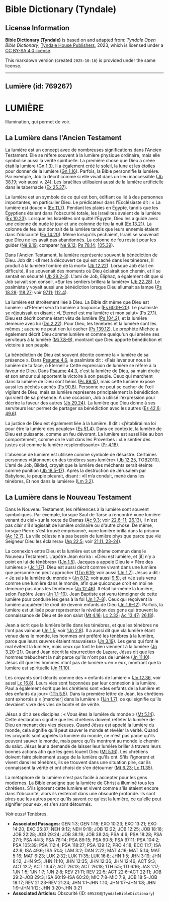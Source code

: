 # Bible Dictionary (Tyndale)

## License Information

**Bible Dictionary (Tyndale)** is based on and adapted from: _Tyndale Open Bible Dictionary_, [Tyndale House Publishers](https://tyndaleopenresources.com/), 2023, which is licensed under a [CC BY-SA 4.0 license](https://creativecommons.org/licenses/by-sa/4.0/legalcode.en).

This markdown version (created `2025-10-16`) is provided under the same license.



--------------------------------

## Lumière (id: 769267)

LUMIÈRE
=======

Illumination, qui permet de voir.

La Lumière dans l'Ancien Testament
----------------------------------

La lumière est un concept avec de nombreuses significations dans l'Ancien Testament. Elle se réfère souvent à la lumière physique ordinaire, mais elle symbolise aussi la vérité spirituelle. La première chose que Dieu a créée était la lumière ([Gn 1\.3](https://ref.ly/Gen1:3)). Il a également créé le soleil, la lune et les étoiles pour donner de la lumière ([Gn 1\.16](https://ref.ly/Gen1:16)). Parfois, la Bible personnifie la lumière. Par exemple, Job la décrit comme si elle vivait dans un lieu inaccessible ([Jb 38\.19](https://ref.ly/Job38:19); voir aussi v. [24](https://ref.ly/Job38:24)). Les Israélites utilisaient aussi de la lumière artificielle dans le tabernacle ([Ex 25\.37](https://ref.ly/Exod25:37)).

La lumière est un symbole de ce qui est bon, édifiant ou lié à des personnes importantes, en particulier Dieu. Le prédicateur dans l'Ecclésiaste dit : « La lumière est douce » ([Ec 11\.7](https://ref.ly/Eccl11:7)). Pendant les plaies en Égypte, tandis que les Égyptiens étaient dans l'obscurité totale, les Israélites avaient de la lumière ([Ex 10\.23](https://ref.ly/Exod10:23)). Lorsque les Israélites ont quitté l'Égypte, Dieu les a guidé avec une colonne de nuée le jour et une colonne de feu la nuit ([Ex 13\.21](https://ref.ly/Exod13:21)). La colonne de feu leur donnait de la lumière tandis que leurs ennemis étaient dans l'obscurité ([Ex 14\.20](https://ref.ly/Exod14:20)). Même lorsqu'ils péchaient, Israël se souvenait que Dieu ne les avait pas abandonnés. La colonne de feu restait pour les guider ([Né 9\.19](https://ref.ly/Neh9:19); comparer [Né 9\.12](https://ref.ly/Neh9:12); [Ps 78\.14](https://ref.ly/Ps78:14); [105\.39](https://ref.ly/Ps105:39)).

Dans l'Ancien Testament, la lumière représente souvent la bénédiction de Dieu. Job dit : «Il met à découvert ce qui est caché dans les ténèbres, Il produit à la lumière l’ombre de la mort» ([Jb 12\.22](https://ref.ly/Job12:22)). Lorsque Job était en difficulté, il se souvenait des moments où Dieu éclairait son chemin, et il se sentait en sécurité ([Jb 29\.2–3](https://ref.ly/Job29:2-Job29:3)). L'ami de Job, Éliphaz, a également dit que si Job suivait son conseil, «Sur tes sentiers brillera la lumière» ([Jb 22\.28](https://ref.ly/Job22:28)). Le psalmiste y voyait aussi une bénédiction lorsque Dieu allumait sa lampe ([Ps 18\.28](https://ref.ly/Ps18:28); [118\.27](https://ref.ly/Ps118:27); voir [97\.11](https://ref.ly/Ps97:11); [112\.4](https://ref.ly/Ps112:4)).

La lumière est étroitement liée à Dieu. La Bible dit même que Dieu est lumière : «l’Éternel sera ta lumière à toujours» ([Es 60\.19–20](https://ref.ly/Isa60:19-Isa60:20)). Le psalmiste se réjouissait en disant : «L’Éternel est ma lumière et mon salut» ([Ps 27\.1](https://ref.ly/Ps27:1)). Dieu est décrit comme étant vêtu de lumière ([Ps 104\.2](https://ref.ly/Ps104:2)), et la lumière demeure avec lui ([Dn 2\.22](https://ref.ly/Dan2:22)). Pour Dieu, les ténèbres et la lumière sont les mêmes ; aucune ne peut rien lui cacher ([Ps 139\.12](https://ref.ly/Ps139:12)). Le prophète Michée a également décrit Dieu comme lumière et comme quelqu'un qui amène ses serviteurs à la lumière ([Mi 7\.8–9](https://ref.ly/Mic7:8-Mic7:9)), montrant que Dieu apporte bénédiction et victoire à son peuple.

La bénédiction de Dieu est souvent décrite comme la « lumière de sa présence ». Dans [Psaume 4\.6](https://ref.ly/Ps4:6), le psalmiste dit : «Fais lever sur nous la lumière de ta face, ô Éternel! » Cette expression de lumière se réfère à la faveur de Dieu. Dans [Psaume 44\.3](https://ref.ly/Ps44:3), c'est la lumière de Dieu, sa main droite et son amour qui apportent la victoire à son peuple. Ceux qui marchent dans la lumière de Dieu sont bénis ([Ps 89\.15](https://ref.ly/Ps89:15)), mais cette lumière expose aussi les péchés cachés ([Ps 90\.8](https://ref.ly/Ps90:8)). Personne ne peut se cacher de l'œil vigilant de Dieu, mais sa lumière représente principalement la bénédiction qui vient de sa présence. À une occasion, Job a utilisé l'expression pour décrire la faveur des autres ([Jb 29\.24](https://ref.ly/Job29:24)). La lumière que Dieu donne à ses serviteurs leur permet de partager sa bénédiction avec les autres ([Es 42\.6](https://ref.ly/Isa42:6); [49\.6](https://ref.ly/Isa49:6)).

La justice de Dieu est également liée à la lumière. Il dit : «j’établirai ma loi pour être la lumière des peuples» ([Es 51\.4](https://ref.ly/Isa51:4)). Dans ce contexte, la lumière de Dieu est puissante, comme un feu dévorant. La lumière est aussi liée au bon comportement, comme on le voit dans les Proverbes : «Le sentier des justes est comme la lumière resplendissante» ([Pr 4\.18](https://ref.ly/Prov4:18)).

L'absence de lumière est utilisée comme symbole de désastre. Certaines personnes «tâtonnent en des ténèbres sans lumière» ([Jb 12\.25](https://ref.ly/Job12:25), TOB2010\). L'ami de Job, Bildad, croyait que la lumière des méchants serait éteinte comme punition ([Jb 18\.5–17](https://ref.ly/Job18:5-Job18:17)). Après la destruction de Jérusalem par Babylone, le peuple pleurait, disant : «Il m’a conduit, mené dans les ténèbres, Et non dans la lumière» ([Lm 3\.2](https://ref.ly/Lam3:2)).

La Lumière dans le Nouveau Testament
------------------------------------

Dans le Nouveau Testament, les références à la lumière sont souvent symboliques. Par exemple, lorsque Saul de Tarse a rencontré «une lumière venant du ciel» sur la route de Damas ([Ac 9\.3](https://ref.ly/Acts9:3); voir [22\.6–11](https://ref.ly/Acts22:6-Acts22:11); [26\.13](https://ref.ly/Acts26:13)), il n'est pas clair s'il s'agissait de lumière ordinaire ou d'autre chose. De même, lorsque Pierre s'est trouvé emprisonné, «une lumière brilla dans la prison» ([Ac 12\.7](https://ref.ly/Acts12:7)). La ville céleste n'a pas besoin de lumière physique parce que «le Seigneur Dieu les éclairera» ([Ap 22\.5](https://ref.ly/Rev22:5); voir [21\.11, 23–24](https://ref.ly/Rev21:11)).

La connexion entre Dieu et la lumière est un thème commun dans le Nouveau Testament. L'apôtre Jean écrira : «Dieu est lumière, et \[il] n’y a point en lui de ténèbres» ([1Jn 1\.5](https://ref.ly/1John1:5)). Jacques a appelé Dieu le « Père des lumières » ([Jc 1\.17](https://ref.ly/Jas1:17)). Dieu est aussi décrit comme vivant dans une lumière que personne ne peut approcher ([1Tm 6\.16](https://ref.ly/1Tim6:16); voir aussi [1Jn 1\.7](https://ref.ly/1John1:7)). Jésus a dit : « Je suis la lumière du monde » ([Jn 8\.12](https://ref.ly/John8:12); voir aussi [9\.5](https://ref.ly/John9:5)), et «Je suis venu comme une lumière dans le monde, afin que quiconque croit en moi ne demeure pas dans les ténèbres» ([Jn 12\.46](https://ref.ly/John12:46)). Il était lui\-même la lumière, selon l'apôtre Jean ([Jn 1\.1–10](https://ref.ly/John1:1-John1:10)). Jean Baptiste est venu témoigner de cette lumière pour conduire les gens à la foi ([Jn 1\.7–8](https://ref.ly/John1:7-John1:8)). Ceux qui reçoivent la lumière acquièrent le droit de devenir enfants de Dieu ([Jn 1\.9–12](https://ref.ly/John1:9-John1:12)). Parfois, la lumière est utilisée pour représenter la révélation des gens qui trouvent la connaissance de Dieu et de son salut ([Mt 4\.16](https://ref.ly/Matt4:16); [Lc 2\.32](https://ref.ly/Luke2:32); [Ac 13\.47](https://ref.ly/Acts13:47); [26\.18](https://ref.ly/Acts26:18)).

Jean a écrit que la lumière brille dans les ténèbres, et que les ténèbres ne l'ont pas vaincue ([Jn 1\.5](https://ref.ly/John1:5); voir [1Jn 2\.8](https://ref.ly/1John2:8)). Il a aussi dit que «la lumière étant venue dans le monde, les hommes ont préféré les ténèbres à la lumière, parce que leurs œuvres étaient mauvaises» ([Jn 3\.19](https://ref.ly/John3:19)). Les gens qui font le mal évitent la lumière, mais ceux qui font le bien viennent à la lumière ([Jn 3\.20–21](https://ref.ly/John3:20-John3:21)). Quand Jean décrit la résurrection de Lazare, Jésus dit que les hommes trébuchent la nuit parce qu'ils n'ont pas de lumière ([Jn 11\.10](https://ref.ly/John11:10)). Jésus dit que les hommes n'ont pas de lumière « en » eux, montrant que la lumière est spirituelle ([Jn 11\.10](https://ref.ly/John8:12)).

Les croyants sont décrits comme des « enfants de lumière » ([Jn 12\.36](https://ref.ly/John12:36), voir aussi [Lc 16\.8](https://ref.ly/Luke16:8)). Leurs vies sont façonnées par leur connexion à la lumière. Paul a également écrit que les chrétiens sont «des enfants de la lumière et des enfants du jour» ([1Th 5\.5](https://ref.ly/1Thess5:5)). Dans la première lettre de Jean, les chrétiens sont exhortés à « \[marcher] dans la lumière » ([1Jn 1\.7](https://ref.ly/1John1:7)), ce qui signifie qu'ils devraient vivre des vies de bonté et de vérité.

Jésus a dit à ses disciples : « Vous êtes la lumière du monde » ([Mt 5\.14](https://ref.ly/Matt5:14)). Cette déclaration signifie que les chrétiens doivent refléter la lumière de Dieu en menant des vies pieuses. Quand Jésus est appelé la lumière du monde, cela signifie qu'il peut sauver le monde et révéler la vérité. Quand les croyants sont appelés la lumière du monde, ce n'est pas parce qu'ils peuvent sauver le monde, mais parce qu'ils montrent au monde le chemin du salut. Jésus leur a demandé de laisser leur lumière briller à travers leurs bonnes actions afin que les gens louent Dieu ([Mt 5\.16](https://ref.ly/Matt5:14)). Les chrétiens doivent faire pleinement usage de la lumière qu'ils ont. S'ils l'ignorent et vivent dans les ténèbres, ils se trouvent dans une situation pire, car ils connaissent la vérité et ont choisi de s'en détourner ([Mt 6\.23](https://ref.ly/Matt6:23); [Lc 11\.35](https://ref.ly/Luke11:35)).

La métaphore de la lumière n'est pas facile à accepter pour les gens modernes. La Bible enseigne que la lumière de Christ a illuminé tous les chrétiens. S'ils ignorent cette lumière et vivent comme s'ils étaient encore dans l'obscurité, alors ils resteront dans une obscurité profonde. Ils sont pires que les autres parce qu'ils savent ce qu'est la lumière, ce qu'elle peut signifier pour eux, et s'en sont détournés.

*Voir aussi* Ténèbres.

* **Associated Passages:** GEN 1:3; GEN 1:16; EXO 10:23; EXO 13:21; EXO 14:20; EXO 25:37; NEH 9:12; NEH 9:19; JOB 12:22; JOB 12:25; JOB 18:18; JOB 22:28; JOB 29:24; JOB 38:19; JOB 38:24; PSA 4:6; PSA 18:28; PSA 27:1; PSA 44:3; PSA 78:14; PSA 89:15; PSA 90:8; PSA 97:11; PSA 104:2; PSA 105:39; PSA 112:4; PSA 118:27; PSA 139:12; PRO 4:18; ECC 11:7; ISA 42:6; ISA 49:6; ISA 51:4; LAM 3:2; DAN 2:22; MAT 4:16; MAT 5:14; MAT 5:16; MAT 6:23; LUK 2:32; LUK 11:35; LUK 16:8; JHN 1:5; JHN 3:19; JHN 8:12; JHN 9:5; JHN 11:10; JHN 12:35; JHN 12:36; JHN 12:46; ACT 9:3; ACT 12:7; ACT 13:47; ACT 26:13; ACT 26:18; 1TH 5:5; 1TI 6:16; JAS 1:17; 1JN 1:5; 1JN 1:7; 1JN 2:8; REV 21:11; REV 22:5; ACT 22:6–ACT 22:11; JOB 29:2–JOB 29:3; ISA 60:19–ISA 60:20; MIC 7:8–MIC 7:9; JOB 18:5–JOB 18:17; REV 21:23–REV 21:24; JHN 1:1–JHN 1:10; JHN 1:7–JHN 1:8; JHN 1:9–JHN 1:12; JHN 3:20–JHN 3:21
* **Associated Articles:** Obscurité (ID: `695284@TyndaleBibleDictionary`)

